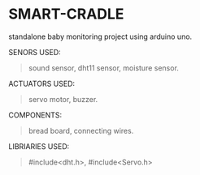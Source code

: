 # SMART-CRADLE
standalone baby monitoring project using arduino uno.

 SENORS USED:
 > sound sensor,
 > dht11 sensor,
 > moisture sensor.
  
 ACTUATORS USED:
 > servo motor,
 > buzzer.
 
 COMPONENTS:
 > bread board,
 > connecting wires.

LIBRIARIES USED:
  > #include<dht.h>,
  > #include<Servo.h>
